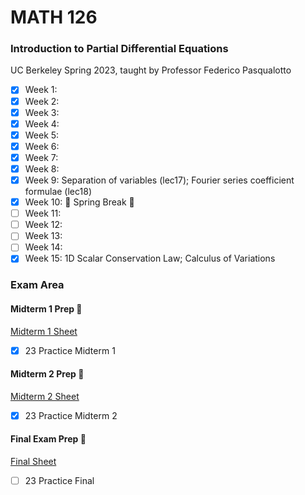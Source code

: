 # MATH 126
### Introduction to Partial Differential Equations
UC Berkeley Spring 2023, taught by Professor Federico Pasqualotto
- [x] Week 1:
- [x] Week 2: 
- [x] Week 3:
- [x] Week 4:
- [x] Week 5:
- [x] Week 6:
- [x] Week 7:
- [x] Week 8: 
- [x] Week 9: Separation of variables (lec17); Fourier series coefficient formulae (lec18)
- [x] Week 10: 🍃 Spring Break 🍃
- [ ] Week 11:
- [ ] Week 12: 
- [ ] Week 13:
- [ ] Week 14:
- [x] Week 15: 1D Scalar Conservation Law; Calculus of Variations

### Exam Area

#### Midterm 1 Prep 😤
[Midterm 1 Sheet](https://github.com/jianzhi-1/math-ucb/blob/main/sp23-126/MATH126Midterm1Sheet.pdf)
- [x] 23 Practice Midterm 1

#### Midterm 2 Prep 😤
[Midterm 2 Sheet](https://github.com/jianzhi-1/math-ucb/blob/main/sp23-126/MATH126Midterm2Sheet.pdf)
- [x] 23 Practice Midterm 2

#### Final Exam Prep 😤
[Final Sheet](https://github.com/jianzhi-1/math-ucb/blob/main/sp23-126/MATH126FinalSheet.pdf)
- [ ] 23 Practice Final
